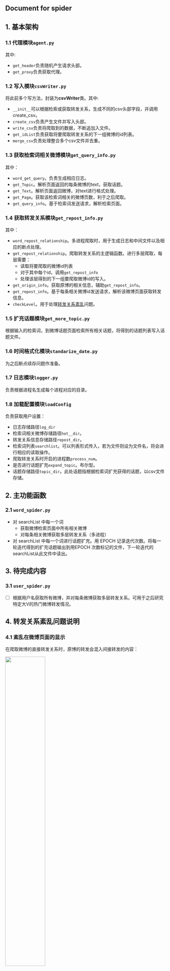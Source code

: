 ## Document for spider

## 1. 基本架构
### 1.1	代理模块`agent.py`
其中:
- `get_header`负责随机产生请求头部。
- `get_proxy`负责获取代理。
### 1.2 写入模块`csvWriter.py`
将此前多个写方法，封装为**csvWriter**类。其中:
- `__init__`可以根据检索或获取转发关系，生成不同的csv头部字段，并调用create_csv。
- `create_csv`负责产生文件并写入头部。
- `write_csv`负责将爬取到的数据，不断追加入文件。
- `get_idList`负责获取将要爬取转发关系的下一组微博的id列表。
- `merge_csv`负责处理整合多个csv文件并去重。
### 1.3	获取检索词相关微博模块`get_query_info.py`
其中：
- `word_get_query`。负责生成相应日志。
- `get_Topic`。解析页面返回的每条微博的text，获取话题。
- `get_Text`。解析页面返回微博，对text进行格式处理。
- `get_Page`。获取该检索词相关的微博页数，利于之后爬取。
- `get_query_info`。基于检索词发送请求，解析检索页面。
### 1.4 获取转发关系模块`get_repost_info.py`
其中：
- `word_repost_relationship`。多进程爬取时，用于生成日志和中间文件以及相应的断点处理。
- `get_repost_relationship`。爬取转发关系的主逻辑函数。进行多层爬取，每层需要：
    - 读取将要爬取的微博id列表
    - 对于其中每个id，调用`get_repost_info`
    - 处理该层得到的下一组要爬取微博id的写入。
- `get_origin_info`。获取原博的相关信息，辅助`get_repost_info`。
- `get_repost_info`。基于每条相关微博id发送请求，解析该微博页面获取转发信息。
- `checkLevel`。用于处理[转发关系紊乱](#4-转发关系紊乱问题说明)问题。
### 1.5 扩充话题模块`get_more_topic.py`
根据输入的检索词，到微博话题页面检索所有相关话题，将得到的话题列表写入话题文件。
### 1.6 时间格式化模块`standarize_date.py`
为之后断点续存问题作准备。
### 1.7 日志模块`logger.py`
负责根据进程名生成每个进程对应的目录。
### 1.8 加载配置模块`loadConfig`
负责获取用户设置：
- 日志存储路径`log_dir`
- 检索词相关微博存储路径`hot__dir`。
- 转发关系信息存储路径`repost_dir`。
- 检索词列表`searchlist`。可以列表形式传入，若为文件则设为文件名，将会进行相应的读取操作。
- 爬取转发关系时开启的进程数`process_num`。
- 是否进行话题扩充`expand_topic`。布尔型。
- 话题存储路径`topic_dir`。此处话题指根据检索词扩充获得的话题，以csv文件存储。
## 2. 主功能函数

### 2.1 `word_spider.py`
- 对 searchList 中每一个词
    - 获取微博检索页面中所有相关微博
    - 对每条相关微博获取多层转发关系（多进程）
- 对 searchList 中每一个词进行话题扩充。用 EPOCH 记录迭代次数。将每一轮迭代得到的扩充话题输出到用EPOCH 次数标记的文件，下一轮迭代的searchList从此文件中读出。

## 3. 待完成内容
### 3.1 `user_spider.py`
- [ ] 根据用户名获取所有微博，并对每条微博获取多层转发关系。可用于之后研究特定大V的热门微博转发情况。

## 4. 转发关系紊乱问题说明

### 4.1 紊乱在微博页面的显示

  在爬取微博的直接转发关系时，原博的转发会混入间接转发的内容：

  <img src="https://raw.githubusercontent.com/WIN0624/IMAGE/master/img/20200724121139.png" width="50%" height="50%">

  而按照当前的爬取逻辑，爬虫会将这些间接转发的内容当做直接转发的微博处理。

### 4.2 紊乱在爬取数据中的体现
* **问题：同一条微博，同时属于多个转发层级** <br>
  对于显示紊乱的微博，其在整一条转发链的每级爬取都会出现。<br>
  以A为原创微博为例，转发链为"A <-B <-C <-D <-E"。<br>
  若E为紊乱微博，则在爬取A、B、C、D时都会出现该紊乱微博，则爬虫会将E分别处理为第1、2、3、4层转发，即其与B（直接转发A）、C、D同层，最后才将其记录为D的直接转发。
> 注：整条转发链上的其它微博也会重复记录（即以上例子中C、D两条微博也是紊乱微博，会被多次记录）

* 体现1：爬取A、B、C直接转发时，对应字段会反复出现这条微博<br>
  [例子]<br>
  <img src="https://raw.githubusercontent.com/WIN0624/IMAGE/master/img/20200724151530.png" width="50%" height="50%"><br>
  其转发数据显示如下（实际上应取最后一层）：<br>
  <img src="https://raw.githubusercontent.com/WIN0624/IMAGE/master/img/20200724151705.png" width="70%" height="70%">

* 体现2：将爬取紊乱微博的转发关系时，level各不相同。实际上，仅最高level为正确的层数。<br>
  <img src="https://raw.githubusercontent.com/WIN0624/IMAGE/master/img/20200724152940.png" width="60%" height="60%">

  ### 4.3 紊乱的特殊情况
  对于“无为李爷”发布于7月19日的微博：

  <img src="https://gitee.com/WIN0624/document/raw/markdown-picture/img/image-20200813234313255.png" width="65%" height="65%">
  
  

  爬取到“三观不正向前冲”为一级转发，但浏览其微博发现其是间接转发：
  
  <img src="https://gitee.com/WIN0624/document/raw/markdown-picture/img/image-20200813234509604.png" width="60%" height="60%">
  
  

  这似乎是典型的转发紊乱问题，则在爬取数据中应当存在“帝吧小帅帅”的转发微博，但却没有找到相关数据，而在“无为李爷”微博的评论区域却发现了这条内容：

  <img src="https://gitee.com/WIN0624/document/raw/markdown-picture/img/image-20200813234630566.png" width="60%" height="60%">
  
  
  
  可见，对于转发紊乱问题的判断，不能仅仅通过转发微博内容中所含“//@”个数来判断层级，而仍是需要根据最高爬取层级来进行判断。
  
  
  
